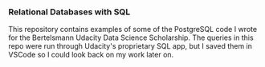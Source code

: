 ### Relational Databases with SQL

This repository contains examples of some of the PostgreSQL code I wrote for the Bertelsmann Udacity Data Science Scholarship. The queries in this repo were run through Udacity's proprietary SQL app, but I saved them in VSCode so I could look back on my work later on.
